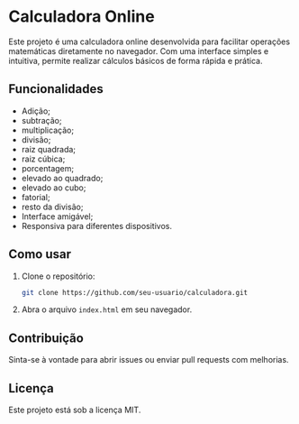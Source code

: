 # Calculadora Online

Este projeto é uma calculadora online desenvolvida para facilitar operações matemáticas diretamente no navegador. Com uma interface simples e intuitiva, permite realizar cálculos básicos de forma rápida e prática.

## Funcionalidades

- Adição; 
- subtração;
- multiplicação;
- divisão;
- raiz quadrada;
- raiz cúbica;
- porcentagem;
- elevado ao quadrado;
- elevado ao cubo;
- fatorial;
- resto da divisão;
- Interface amigável;
- Responsiva para diferentes dispositivos.

## Como usar

1. Clone o repositório:
    ```bash
    git clone https://github.com/seu-usuario/calculadora.git
    ```
2. Abra o arquivo `index.html` em seu navegador.

## Contribuição

Sinta-se à vontade para abrir issues ou enviar pull requests com melhorias.

## Licença

Este projeto está sob a licença MIT.